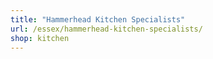 ```yaml
---
title: "Hammerhead Kitchen Specialists"
url: /essex/hammerhead-kitchen-specialists/
shop: kitchen
---
```

